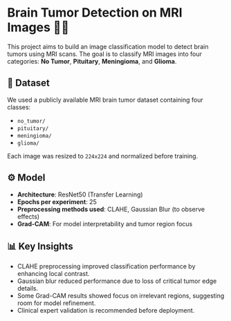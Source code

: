 # Brain Tumor Detection on MRI Images 🧠🩻

This project aims to build an image classification model to detect brain tumors using MRI scans. The goal is to classify MRI images into four categories: **No Tumor**, **Pituitary**, **Meningioma**, and **Glioma**.

## 📁 Dataset
We used a publicly available MRI brain tumor dataset containing four classes:
- `no_tumor/`
- `pituitary/`
- `meningioma/`
- `glioma/`

Each image was resized to `224x224` and normalized before training.

## ⚙️ Model
- **Architecture**: ResNet50 (Transfer Learning)
- **Epochs per experiment**: 25
- **Preprocessing methods used**: CLAHE, Gaussian Blur (to observe effects)
- **Grad-CAM**: For model interpretability and tumor region focus

## 📊 Key Insights
- CLAHE preprocessing improved classification performance by enhancing local contrast.
- Gaussian blur reduced performance due to loss of critical tumor edge details.
- Some Grad-CAM results showed focus on irrelevant regions, suggesting room for model refinement.
- Clinical expert validation is recommended before deployment.

